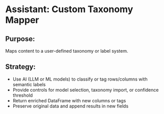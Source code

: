 # Assistant: Custom Taxonomy Mapper

## Purpose:
Maps content to a user-defined taxonomy or label system.

## Strategy:
- Use AI (LLM or ML models) to classify or tag rows/columns with semantic labels
- Provide controls for model selection, taxonomy import, or confidence threshold
- Return enriched DataFrame with new columns or tags
- Preserve original data and append results in new fields
